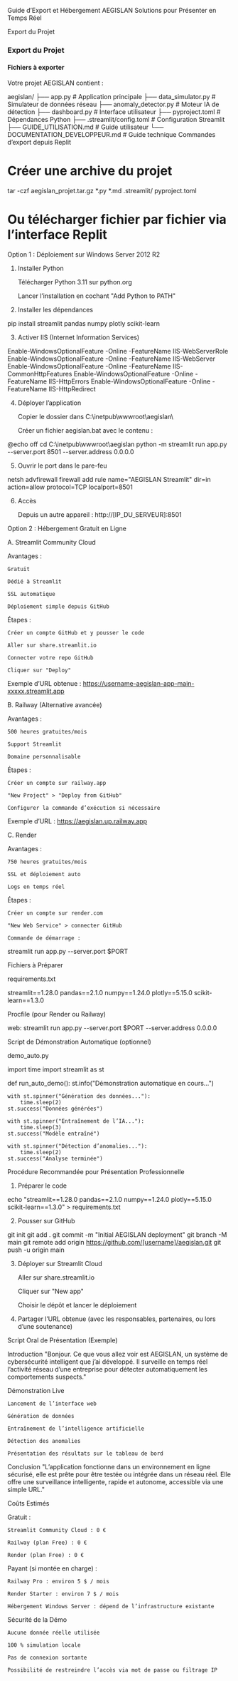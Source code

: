Guide d’Export et Hébergement AEGISLAN
Solutions pour Présenter en Temps Réel

Export du Projet


###  Export du Projet

#### Fichiers à exporter
Votre projet AEGISLAN contient :

aegislan/
├── app.py                    # Application principale
├── data_simulator.py         # Simulateur de données réseau
├── anomaly_detector.py       # Moteur IA de détection
├── dashboard.py              # Interface utilisateur
├── pyproject.toml           # Dépendances Python
├── .streamlit/config.toml   # Configuration Streamlit
├── GUIDE_UTILISATION.md     # Guide utilisateur
└── DOCUMENTATION_DEVELOPPEUR.md  # Guide technique
Commandes d’export depuis Replit

# Créer une archive du projet
tar -czf aegislan_projet.tar.gz *.py *.md .streamlit/ pyproject.toml

# Ou télécharger fichier par fichier via l’interface Replit

Option 1 : Déploiement sur Windows Server 2012 R2

1. Installer Python

    Télécharger Python 3.11 sur python.org

    Lancer l’installation en cochant "Add Python to PATH"

2. Installer les dépendances

pip install streamlit pandas numpy plotly scikit-learn

3. Activer IIS (Internet Information Services)

Enable-WindowsOptionalFeature -Online -FeatureName IIS-WebServerRole
Enable-WindowsOptionalFeature -Online -FeatureName IIS-WebServer
Enable-WindowsOptionalFeature -Online -FeatureName IIS-CommonHttpFeatures
Enable-WindowsOptionalFeature -Online -FeatureName IIS-HttpErrors
Enable-WindowsOptionalFeature -Online -FeatureName IIS-HttpRedirect

4. Déployer l’application

    Copier le dossier dans C:\inetpub\wwwroot\aegislan\

    Créer un fichier aegislan.bat avec le contenu :

@echo off
cd C:\inetpub\wwwroot\aegislan
python -m streamlit run app.py --server.port 8501 --server.address 0.0.0.0

5. Ouvrir le port dans le pare-feu

netsh advfirewall firewall add rule name="AEGISLAN Streamlit" dir=in action=allow protocol=TCP localport=8501

6. Accès

    Depuis un autre appareil : http://[IP_DU_SERVEUR]:8501

Option 2 : Hébergement Gratuit en Ligne

A. Streamlit Community Cloud

Avantages :

    Gratuit

    Dédié à Streamlit

    SSL automatique

    Déploiement simple depuis GitHub

Étapes :

    Créer un compte GitHub et y pousser le code

    Aller sur share.streamlit.io

    Connecter votre repo GitHub

    Cliquer sur "Deploy"

Exemple d’URL obtenue :
https://username-aegislan-app-main-xxxxx.streamlit.app

B. Railway (Alternative avancée)

Avantages :

    500 heures gratuites/mois

    Support Streamlit

    Domaine personnalisable

Étapes :

    Créer un compte sur railway.app

    "New Project" > "Deploy from GitHub"

    Configurer la commande d’exécution si nécessaire

Exemple d’URL :
https://aegislan.up.railway.app

C. Render

Avantages :

    750 heures gratuites/mois

    SSL et déploiement auto

    Logs en temps réel

Étapes :

    Créer un compte sur render.com

    "New Web Service" > connecter GitHub

    Commande de démarrage :

streamlit run app.py --server.port $PORT

Fichiers à Préparer

requirements.txt

streamlit==1.28.0
pandas==2.1.0
numpy==1.24.0
plotly==5.15.0
scikit-learn==1.3.0

Procfile (pour Render ou Railway)

web: streamlit run app.py --server.port $PORT --server.address 0.0.0.0

Script de Démonstration Automatique (optionnel)

demo_auto.py

import time
import streamlit as st

def run_auto_demo():
    st.info("Démonstration automatique en cours...")

    with st.spinner("Génération des données..."):
        time.sleep(2)
    st.success("Données générées")

    with st.spinner("Entraînement de l’IA..."):
        time.sleep(3)
    st.success("Modèle entraîné")

    with st.spinner("Détection d’anomalies..."):
        time.sleep(2)
    st.success("Analyse terminée")

Procédure Recommandée pour Présentation Professionnelle

1. Préparer le code

echo "streamlit==1.28.0
pandas==2.1.0
numpy==1.24.0
plotly==5.15.0
scikit-learn==1.3.0" > requirements.txt

2. Pousser sur GitHub

git init
git add .
git commit -m "Initial AEGISLAN deployment"
git branch -M main
git remote add origin https://github.com/[username]/aegislan.git
git push -u origin main

3. Déployer sur Streamlit Cloud

    Aller sur share.streamlit.io

    Cliquer sur "New app"

    Choisir le dépôt et lancer le déploiement

4. Partager l’URL obtenue
(avec les responsables, partenaires, ou lors d’une soutenance)

Script Oral de Présentation (Exemple)

Introduction
"Bonjour. Ce que vous allez voir est AEGISLAN, un système de cybersécurité intelligent que j’ai développé. Il surveille en temps réel l’activité réseau d’une entreprise pour détecter automatiquement les comportements suspects."

Démonstration Live

    Lancement de l’interface web

    Génération de données

    Entraînement de l’intelligence artificielle

    Détection des anomalies

    Présentation des résultats sur le tableau de bord

Conclusion
"L’application fonctionne dans un environnement en ligne sécurisé, elle est prête pour être testée ou intégrée dans un réseau réel. Elle offre une surveillance intelligente, rapide et autonome, accessible via une simple URL."

Coûts Estimés

Gratuit :

    Streamlit Community Cloud : 0 €

    Railway (plan Free) : 0 €

    Render (plan Free) : 0 €

Payant (si montée en charge) :

    Railway Pro : environ 5 $ / mois

    Render Starter : environ 7 $ / mois

    Hébergement Windows Server : dépend de l’infrastructure existante

Sécurité de la Démo

    Aucune donnée réelle utilisée

    100 % simulation locale

    Pas de connexion sortante

    Possibilité de restreindre l’accès via mot de passe ou filtrage IP
